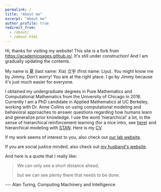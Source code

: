 ```yaml
---
permalink: /
title: "About me"
excerpt: "About me"
author_profile: true
redirect_from: 
  - /about/
  - /about.html
---
```


Hi, thanks for visiting my website! This site is a fork from https://academicpages.github.io/. It's still under construction! And I am gradually updating the contents.

My name is 夏 (last name: Xia) 立宇 (first name: Liyu). You might know me by Jimmy. Don't worry! You are at the right place. I go by Jimmy because it's just much easier for everyone. 

I obtained my undergraduate degrees in Pure Mathematics and Computational Mathematics from the University of Chicago in 2016. Currently I am a PhD candidate in Applied Mathematics at UC Berkeley, working with Dr. Anne Collins on using computational modeling and behavioral approaches to answer questions regarding how humans learn and generalize prior knowledge. I use the word 'hierarchical' a lot, in the sense of hierarchical reinforcement learning (for a nice intro, see [here](https://thegradient.pub/the-promise-of-hierarchical-reinforcement-learning/)) and hierarchical modeling with [STAN](https://mc-stan.org/). Here is my [CV](https://xialiyu1995.github.io/files/cv.pdf).

If my work seems of interest to you, also check out [our lab website](https://www.ocf.berkeley.edu/~acollins/).

If you are social justice minded, also check out [my husband's website](https://melendezrodriguez.com/).

And here is a quote that I really like:

> We can only see a short distance ahead, 
>
> but we can see plenty there that needs to be done.

--- Alan Turing, Computing Machinery and Intelligence
